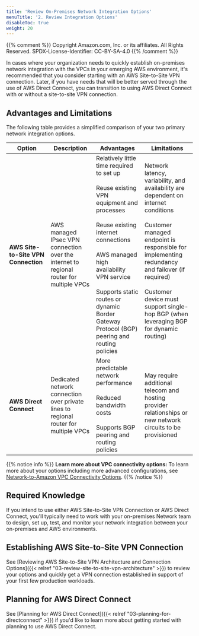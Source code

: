 ```yaml
---
title: 'Review On-Premises Network Integration Options'
menuTitle: '2. Review Integration Options'
disableToc: true
weight: 20
---
```


{{% comment %}}
Copyright Amazon.com, Inc. or its affiliates. All Rights Reserved.
SPDX-License-Identifier: CC-BY-SA-4.0
{{% /comment %}}

In cases where your organization needs to quickly establish on-premises network integration with the VPCs in your emerging AWS environment, it's recommended that you consider starting with an AWS Site-to-Site VPN connection. Later, if you have needs that will be better served through the use of AWS Direct Connect, you can transition to using AWS Direct Connect with or without a site-to-site VPN connection.

## Advantages and Limitations

The following table provides a simplified comparison of your two primary network integration options.

|Option|Description|Advantages|Limitations|
|------|-----------|----------|-----------|
|**AWS Site-to-Site VPN Connection**|AWS managed IPsec VPN connection over the internet to regional router for multiple VPCs|Relatively little time required to set up<br><br>Reuse existing VPN equipment and processes<br><br>Reuse existing internet connections<br><br>AWS managed high availability VPN service<br><br>Supports static routes or dynamic Border Gateway Protocol (BGP) peering and routing policies|Network latency, variability, and availability are dependent on internet conditions<br><br>Customer managed endpoint is responsible for implementing redundancy and failover (if required)<br><br>Customer device must support single-hop BGP (when leveraging BGP for dynamic routing)<br><br>|
|**AWS Direct Connect**|Dedicated network connection over private lines to regional router for multiple VPCs|More predictable network performance<br><br>Reduced bandwidth costs<br><br>Supports BGP peering and routing policies|May require additional telecom and hosting provider relationships or new network circuits to be provisioned|

{{% notice info %}}
**Learn more about VPC connectivity options:** To learn more about your options including more advanced configurations, see [Network-to-Amazon VPC Connectivity Options](https://docs.aws.amazon.com/whitepapers/latest/aws-vpc-connectivity-options/network-to-amazon-vpc-connectivity-options.html).
{{% /notice %}}

## Required Knowledge

If you intend to use either AWS Site-to-Site VPN Connection or AWS Direct Connect, you'll typically need to work with your on-premises Network team to design, set up, test, and monitor your network integration between your on-premises and AWS environments.

## Establishing AWS Site-to-Site VPN Connection

See [Reviewing AWS Site-to-Site VPN Architecture and Connection Options]({{< relref "03-review-site-to-site-vpn-architecture" >}}) to review your options and quickly get a VPN connection established in support of your first few production workloads.

## Planning for AWS Direct Connect

See [Planning for AWS Direct Connect]({{< relref "03-planning-for-directconnect" >}}) if you'd like to learn more about getting started with planning to use AWS Direct Connect.
